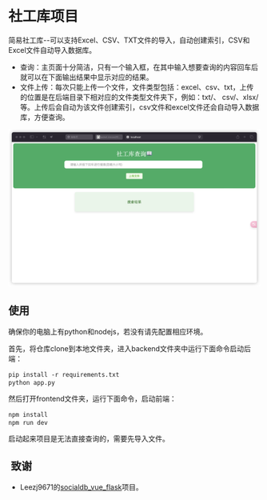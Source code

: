 # 社工库项目
简易社工库--可以支持Excel、CSV、TXT文件的导入，自动创建索引，CSV和Excel文件自动导入数据库。

- 查询：主页面十分简洁，只有一个输入框，在其中输入想要查询的内容回车后就可以在下面输出结果中显示对应的结果。
- 文件上传：每次只能上传一个文件，文件类型包括：excel、csv、txt，上传的位置是在后端目录下相对应的文件类型文件夹下，例如：txt/、 csv/、xlsx/ 等。上传后会自动为该文件创建索引，csv文件和excel文件还会自动导入数据库，方便查询。

![page1](static/page1.png)

## 使用

确保你的电脑上有python和nodejs，若没有请先配置相应环境。

首先，将仓库clone到本地文件夹，进入backend文件夹中运行下面命令启动后端：

```shell
pip install -r requirements.txt
python app.py
```
然后打开frontend文件夹，运行下面命令，启动前端：

```shell
npm install
npm run dev
```

启动起来项目是无法直接查询的，需要先导入文件。

##  致谢

- Leezj9671的[socialdb_vue_flask](https://github.com/Leezj9671/socialdb_vue_flask)项目。
